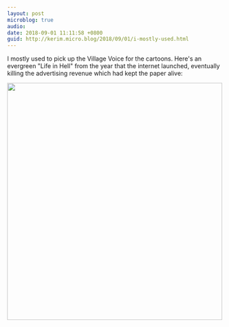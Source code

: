 ```yaml
---
layout: post
microblog: true
audio: 
date: 2018-09-01 11:11:58 +0800
guid: http://kerim.micro.blog/2018/09/01/i-mostly-used.html
---
```

I mostly used to pick up the Village Voice for the cartoons. Here's an evergreen "Life in Hell" from the year that the internet launched, eventually killing the advertising revenue which had kept the paper alive:

<img src="http://micro.oxus.net/uploads/2018/6e629b253e.jpg" width="500" height="551" />
